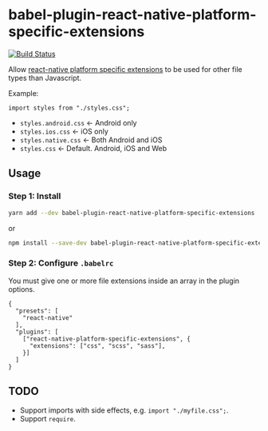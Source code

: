 # babel-plugin-react-native-platform-specific-extensions

[![Build Status](https://travis-ci.org/kristerkari/babel-plugin-react-native-platform-specific-extensions.svg?branch=master)](https://travis-ci.org/kristerkari/babel-plugin-react-native-platform-specific-extensions)

Allow [react-native platform specific extensions](https://facebook.github.io/react-native/docs/platform-specific-code.html#platform-specific-extensions) to be used for other file types than Javascript.

Example:

`import styles from "./styles.css";`

* `styles.android.css` <- Android only
* `styles.ios.css` <- iOS only
* `styles.native.css` <- Both Android and iOS
* `styles.css` <- Default. Android, iOS and Web

## Usage

### Step 1: Install

```sh
yarn add --dev babel-plugin-react-native-platform-specific-extensions
```

or

```sh
npm install --save-dev babel-plugin-react-native-platform-specific-extensions
```

### Step 2: Configure `.babelrc`

You must give one or more file extensions inside an array in the plugin options.

```
{
  "presets": [
    "react-native"
  ],
  "plugins": [
    ["react-native-platform-specific-extensions", {
      "extensions": ["css", "scss", "sass"],
    }]
  ]
}
```

## TODO

* Support imports with side effects, e.g. `import "./myfile.css";`.
* Support `require`.

